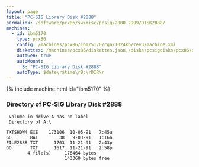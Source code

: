 ```yaml
---
layout: page
title: "PC-SIG Library Disk #2888"
permalink: /software/pcx86/sw/misc/pcsig/2000-2999/DISK2888/
machines:
  - id: ibm5170
    type: pcx86
    config: /machines/pcx86/ibm/5170/cga/1024kb/rev3/machine.xml
    diskettes: /machines/pcx86/diskettes.json,/disks/pcsigdisks/pcx86/diskettes.json
    autoGen: true
    autoMount:
      B: "PC-SIG Library Disk #2888"
    autoType: $date\r$time\rB:\rDIR\r
---
```


{% include machine.html id="ibm5170" %}

### Directory of PC-SIG Library Disk #2888

     Volume in drive A has no label
     Directory of A:\

    TXTSHOW4 EXE    173106  10-05-91   7:45a
    GO       BAT        38   9-03-91   1:16a
    FILE2888 TXT      1703  11-21-91   2:43p
    GO       TXT      1617  11-21-91   2:58p
            4 file(s)     176464 bytes
                          143360 bytes free
